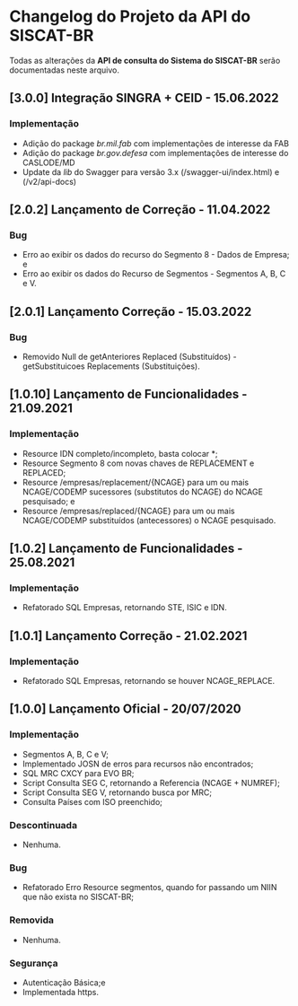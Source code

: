 # Changelog do Projeto da API do SISCAT-BR

Todas as alterações da **API de consulta do Sistema do SISCAT-BR** serão documentadas neste arquivo.

## [3.0.0] Integração SINGRA + CEID - 15.06.2022

### Implementação
- Adição do package _br.mil.fab_ com implementações de interesse da FAB
- Adição do package _br.gov.defesa_ com implementações de interesse do CASLODE/MD
- Update da _lib_ do Swagger para versão 3.x (/swagger-ui/index.html) e (/v2/api-docs)

## [2.0.2] Lançamento de Correção - 11.04.2022

### Bug
- Erro ao exibir os dados do recurso do Segmento 8 - Dados de Empresa; e
- Erro ao exibir os dados do Recurso de Segmentos - Segmentos A, B, C e V.

## [2.0.1] Lançamento Correção - 15.03.2022

### Bug
- Removido Null de getAnteriores Replaced (Substituídos) - getSubstituicoes Replacements (Substituições).

## [1.0.10] Lançamento de Funcionalidades - 21.09.2021

### Implementação
- Resource IDN completo/incompleto, basta colocar *;
- Resource Segmento 8 com novas chaves de REPLACEMENT e REPLACED;
- Resource /empresas/replacement/{NCAGE} para um ou mais NCAGE/CODEMP sucessores (substitutos do NCAGE) do NCAGE pesquisado; e
- Resource /empresas/replaced/{NCAGE} para um ou mais NCAGE/CODEMP substituídos (antecessores) o NCAGE pesquisado.

## [1.0.2] Lançamento de Funcionalidades - 25.08.2021

### Implementação
- Refatorado SQL Empresas, retornando STE, ISIC e IDN.

## [1.0.1] Lançamento Correção - 21.02.2021

### Implementação
- Refatorado SQL Empresas, retornando se houver NCAGE_REPLACE.


## [1.0.0] Lançamento Oficial - 20/07/2020
### Implementação
- Segmentos A, B, C e V;
- Implementado JOSN de erros para recursos não encontrados;
- SQL MRC CXCY para EVO BR;
- Script Consulta SEG C, retornando a Referencia (NCAGE + NUMREF);
- Script Consulta SEG V, retornando busca por MRC;
- Consulta Países com ISO preenchido;

### Descontinuada
- Nenhuma.

### Bug
- Refatorado Erro Resource segmentos, quando for passando um NIIN que não exista no SISCAT-BR;

### Removida
- Nenhuma.

### Segurança
- Autenticação Básica;e
- Implementada https.
